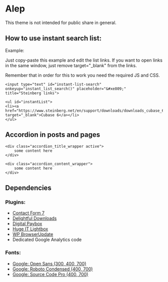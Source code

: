 Alep
===

This theme is not intended for public share in general.


## How to use instant search list: ##

Example:

Just copy-paste this example and edit the list links. If you want to open
links in the same window, just remove target="_blank" from the links.

Remember that in order for this to work you need the required JS and CSS.


	<input type="text" id="instant-list-search" onkeyup="instant_list_search()" placeholder="&#xe809;" title="Steinberg links">
	
	<ul id="instantList">
	<li><a href="https://www.steinberg.net/en/support/downloads/downloads_cubase_6.html" target="_blank">Cubase 6</a></li>
	</ul>




## Accordion in posts and pages ##

	<div class="accordion_title_wrapper active">
		some content here
	</div>
	
	<div class="accordion_content_wrapper">
		some content here
	</div>


## Dependencies ##

### Plugins: ###

- [Contact Form 7](https://wordpress.org/plugins/contact-form-7/)
- [Delightful Downloads](https://wordpress.org/plugins/delightful-downloads/)
- [Digital Paybox](https://codecanyon.net/item/digital-paybox-pay-and-download/2637036)
- [Huge IT Lightbox](https://wordpress.org/plugins/lightbox/)
- [WP BrowserUpdate](https://wordpress.org/plugins/wp-browser-update/)
- Dedicated Google Analytics code

### Fonts: ###


- [Google: Open Sans (300, 400, 700)](https://fonts.google.com/specimen/Open+Sans?selection.family=Open+Sans:300,400,700)
- [Google: Roboto Condensed (400, 700)](https://fonts.google.com/specimen/Roboto+Condensed)
- [Google: Source Code Pro (400, 700)](https://fonts.google.com/specimen/Source+Code+Pro?selection.family=Source+Code+Pro)